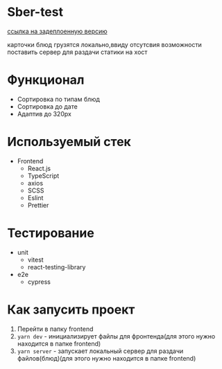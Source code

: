 # Sber-test

[ссылка на задеплоенную версию](https://lustrous-liger-fe142e.netlify.app/)

карточки блюд грузятся локально,ввиду отсутсвия возможности поставить сервер для раздачи статики на хост

# Функционал

- Сортировка по типам блюд
- Сортировка до дате 
- Адаптив до 320px

# Используемый стек 

- Frontend 
    - React.js
    - TypeScript
    - axios
    - SCSS
    - Eslint
    - Prettier

# Тестирование
- unit
    - vitest
    - react-testing-library
- e2e
    - cypress

# Как запусить проект
1. Перейти в папку frontend
2. `yarn dev` - инициализирует файлы для фронтенда(для этого нужно находится в папке frontend)
3. `yarn server` - запускает локальный сервер для раздачи файлов(блюд)(для этого нужно находится в папке frontend)